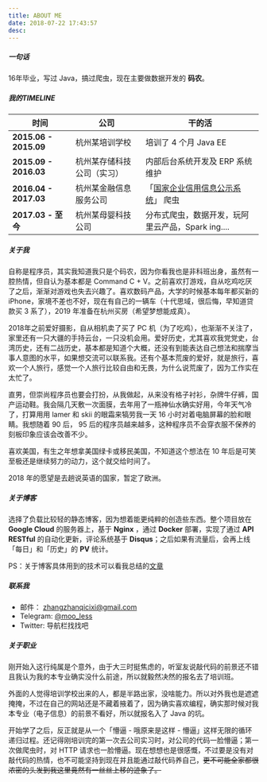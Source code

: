 ```yaml
---
title: ABOUT ME
date: 2018-07-22 17:43:57
desc:
---
```



##### 一句话
16年毕业，写过 Java，搞过爬虫，现在主要做数据开发的 **码农**。

##### 我的TIMELINE
时间 | 公司 | 干的活
---------- | ----------- | -------------- 
**2015.06 - 2015.09** |  杭州某培训学校 | 培训了 4 个月 Java EE
**2015.09 - 2016.03** |  杭州某存储科技公司（实习） |  内部后台系统开发及 ERP 系统维护
**2016.04 - 2017.03** |  杭州某金融信息服务公司 | 「[国家企业信用信息公示系统](http://www.gsxt.gov.cn/index)」 爬虫
**2017.03 - 至今** | 杭州某母婴科技公司 | 分布式爬虫，数据开发，玩阿里云产品，Spark ing....

##### 关于我
自称是程序员，其实我知道我只是个码农，因为你看我也是非科班出身，虽然有一腔热情，但自认为基本都是 Command C + V。之前喜欢打游戏，自从吃鸡吃厌了之后，渐渐对游戏也失去兴趣了。喜欢数码产品，大学的时候基本每年都买新的 iPhone，家境不差也不好，现在有自己的一辆车（十代思域，很后悔，早知道贷款买 3 系了），2019 年准备在杭州买房（希望梦想能成真）。

2018年之前爱好摄影，自从相机卖了买了 PC 机（为了吃鸡），也渐渐不关注了，家里还有一只大疆的手持云台，一只没机会用。爱好历史，尤其喜欢我党党史，台湾历史，还有二战历史，基本都是知道个大概，还没有到能表达自己想法和揣摩当事人意图的水平，如果想交流可以联系我。还有个基本荒废的爱好，就是旅行，喜欢一个人旅行，感觉一个人旅行比较自由和无畏，为什么说荒废了，因为工作实在太忙了。

直男，但崇尚程序员也要会打扮，从我做起，从来没有格子衬衫，杂牌牛仔裤，国产运动鞋。我会隔几天敷一次面膜，去年用了一瓶神仙水确实好用，今年天气冷了，打算用用 lamer 和 skii 的眼霜来犒劳我一天 16 小时对着电脑屏幕的脸和眼睛。我想随着 90 后， 95 后的程序员越来越多，这种程序员不会穿衣服不保养的刻板印象应该会改善不少。

喜欢美国，有生之年想拿美国绿卡或移民美国，不知道这个想法在 10 年后是可笑至极还是继续努力的动力，这个就交给时间了。

2018 年的愿望是去趟说英语的国家，暂定了欧洲。


##### 关于博客

选择了负载比较轻的静态博客，因为想着能更纯粹的创造些东西。整个项目放在 **Google Cloud** 的服务器上，基于 **Nginx** ，通过 **Docker** 部署，实现了通过 **API RESTful** 的自动化更新，评论系统基于 **Disqus**；之后如果有流量后，会再上线「每日」和「历史」的 **PV** 统计。

PS：关于博客具体用到的技术可以看我总结的[文章](/hexo-blog-installed/)

##### 联系我
- 邮件： [zhangzhanqicixi@gmail.com](mailto:zhangzhanqicixi@gmail.com)
- Telegram: [@moo_less](https://t.me/moo_less)
- Twitter: 导航栏找找吧

##### 关于职业

刚开始入这行纯属是个意外，由于大三时挺焦虑的，听室友说敲代码的前景还不错且我认为我的本专业确实没什么前途，所以就毅然决然的报名去了培训班。

外面的人觉得培训学校出来的人，都是半路出家，没啥能力。所以对外我也是遮遮掩掩，不过在自己的网站还是不藏着掖着了，因为确实喜欢编程，确实那时候对我本专业（电子信息）的前景不看好，所以就报名入了 Java 的坑。

开始学了之后，反正就是从一个「懵逼 - 哦原来是这样 - 懵逼」这样无限的循环递归过程。还记得刚培训完的第一次去公司实习时，对公司的代码一脸懵逼；第一次做爬虫时，对 HTTP 请求也一脸懵逼。现在想想也是很感慨，不过要是没有对敲代码的热情，也不可能坚持到现在并且能通过敲代码养自己，~~更不可能全家都很浓密的头发到我这里竟然有一丝丝上移的迹象了。~~

